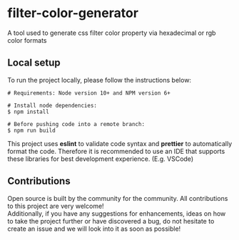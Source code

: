 # filter-color-generator

A tool used to generate css filter color property via hexadecimal or rgb color formats

## Local setup

To run the project locally, please follow the instructions below:

```
# Requirements: Node version 10+ and NPM version 6+

# Install node dependencies:
$ npm install

# Before pushing code into a remote branch:
$ npm run build
```

This project uses <b>eslint</b> to validate code syntax and <b>prettier</b> to automatically format the code. Therefore it is recommended to use an IDE that supports these libraries for best development experience. (E.g. VSCode)

## Contributions

Open source is built by the community for the community. All contributions to this project are very welcome!
<br> Additionally, if you have any suggestions for enhancements, ideas on how to take the project further or have discovered a bug, do not hesitate to create an issue and we will look into it as soon as possible!
